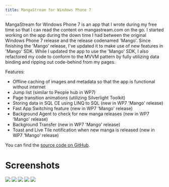 ```yaml
---
title: MangaStream for Windows Phone 7
---
```

MangaStream for Windows Phone 7 is an app that I wrote during my free time so
that I can read the content on mangastream.com on the go. I started working on
the app during the down time I had between the original Windows Phone 7 release
and the release codenamed 'Mango'. Since finishing the 'Mango' release, I've
updated it to make use of new features in 'Mango' SDK. While I updated the app
to use the 'Mango' SDK, I also refactored my code to conform to the MVVM
pattern by fully utilizing data binding and ripping out code-behind from my
pages.

Features:

- Offline caching of images and metadata so that the app is functional without internet
- Jump list (similar to People hub in WP7)
- Page transition animations (utilizing Silverlight Toolkit)
- Storing data in SQL CE using LINQ to SQL (new in WP7 'Mango' release)
- Fast App Switching feature (new in WP7 'Mango' release)
- Background Agent to check for new manga releases (new in WP7 'Mango' release)
- Background Transfer (new in WP7 'Mango' release)
- Toast and Live Tile notification when new manga is released (new in WP7 'Mango' release)

You can find the [source code on GitHub](http://github.com/dannysu/mangastream).

# Screenshots

[![][1]][1]
[![][2]][2]
[![][3]][3]
[![][4]][4]
[![][5]][5]

  [1]: https://media.dannysu.com/mangastream.wp7.screenshot1.png
  [2]: https://media.dannysu.com/mangastream.wp7.screenshot2.png
  [3]: https://media.dannysu.com/mangastream.wp7.screenshot3.png
  [4]: https://media.dannysu.com/mangastream.wp7.screenshot4.png
  [5]: https://media.dannysu.com/mangastream.wp7.screenshot5.png
